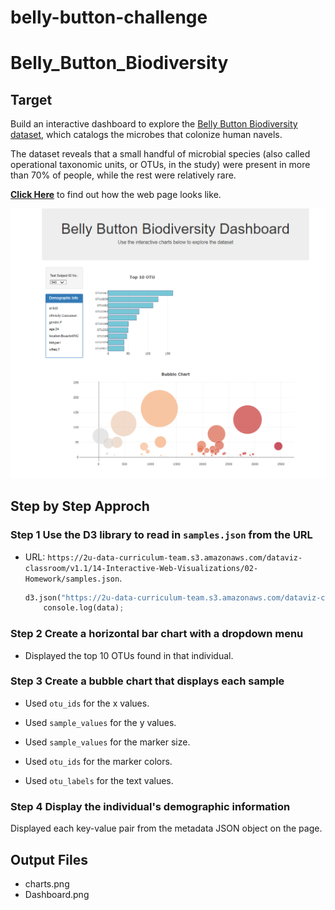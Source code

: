 # belly-button-challenge
# Belly_Button_Biodiversity

## Target
Build an interactive dashboard to explore the [Belly Button Biodiversity dataset](http://robdunnlab.com/projects/belly-button-biodiversity/), which catalogs the microbes that colonize human navels.<br/>

The dataset reveals that a small handful of microbial species (also called operational taxonomic units, or OTUs, in the study) were present in more than 70% of people, while the rest were relatively rare.<br/>

[**Click Here**]() to find out how the web page looks like. <br/>

 <img src="https://github.com/ivarvani/belly-button-challenge/blob/main/output_data/dashboard.png"><br/>

## Step by Step Approch

### Step 1 Use the D3 library to read in `samples.json` from the URL
* URL: `https://2u-data-curriculum-team.s3.amazonaws.com/dataviz-classroom/v1.1/14-Interactive-Web-Visualizations/02-Homework/samples.json`.<br/>

  ``` python 
  d3.json("https://2u-data-curriculum-team.s3.amazonaws.com/dataviz-classroom/v1.1/14-Interactive-Web-Visualizations/02-Homework/samples.json").then(function (data) {
      console.log(data);
  ```

### Step 2 Create a horizontal bar chart with a dropdown menu
  * Displayed the top 10 OTUs found in that individual.<br/>

### Step 3 Create a bubble chart that displays each sample

  * Used `otu_ids` for the x values.<br/>

  * Used `sample_values` for the y values.<br/>

  * Used `sample_values` for the marker size.<br/>

  * Used `otu_ids` for the marker colors.<br/>

  * Used `otu_labels` for the text values.<br/>

### Step 4 Display the individual's demographic information
Displayed each key-value pair from the metadata JSON object  on the page.<br/>

## Output Files
  - charts.png<br/>
  - Dashboard.png<br/>
